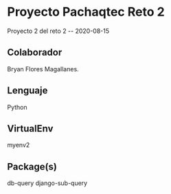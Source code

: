 # Proyecto Pachaqtec Reto 2

Proyecto 2 del reto 2 -- 2020-08-15

## Colaborador

Bryan Flores Magallanes.

## Lenguaje

Python

## VirtualEnv
myenv2

## Package(s)
db-query
django-sub-query